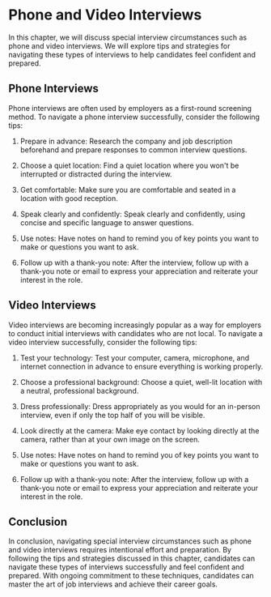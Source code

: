 Phone and Video Interviews
=================================================================================

In this chapter, we will discuss special interview circumstances such as phone and video interviews. We will explore tips and strategies for navigating these types of interviews to help candidates feel confident and prepared.

Phone Interviews
----------------

Phone interviews are often used by employers as a first-round screening method. To navigate a phone interview successfully, consider the following tips:

1. Prepare in advance: Research the company and job description beforehand and prepare responses to common interview questions.

2. Choose a quiet location: Find a quiet location where you won't be interrupted or distracted during the interview.

3. Get comfortable: Make sure you are comfortable and seated in a location with good reception.

4. Speak clearly and confidently: Speak clearly and confidently, using concise and specific language to answer questions.

5. Use notes: Have notes on hand to remind you of key points you want to make or questions you want to ask.

6. Follow up with a thank-you note: After the interview, follow up with a thank-you note or email to express your appreciation and reiterate your interest in the role.

Video Interviews
----------------

Video interviews are becoming increasingly popular as a way for employers to conduct initial interviews with candidates who are not local. To navigate a video interview successfully, consider the following tips:

1. Test your technology: Test your computer, camera, microphone, and internet connection in advance to ensure everything is working properly.

2. Choose a professional background: Choose a quiet, well-lit location with a neutral, professional background.

3. Dress professionally: Dress appropriately as you would for an in-person interview, even if only the top half of you will be visible.

4. Look directly at the camera: Make eye contact by looking directly at the camera, rather than at your own image on the screen.

5. Use notes: Have notes on hand to remind you of key points you want to make or questions you want to ask.

6. Follow up with a thank-you note: After the interview, follow up with a thank-you note or email to express your appreciation and reiterate your interest in the role.

Conclusion
----------

In conclusion, navigating special interview circumstances such as phone and video interviews requires intentional effort and preparation. By following the tips and strategies discussed in this chapter, candidates can navigate these types of interviews successfully and feel confident and prepared. With ongoing commitment to these techniques, candidates can master the art of job interviews and achieve their career goals.
